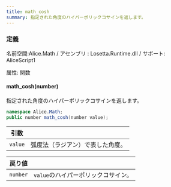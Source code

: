 ```yaml
---
title: math_cosh
summary: 指定された角度のハイパーポリックコサインを返します。
---
```


### 定義
名前空間:Alice.Math / アセンブリ : Losetta.Runtime.dll / サポート: AliceScript1

属性: 関数

#### math_cosh(number)

指定された角度のハイパーポリックコサインを返します。

```cs title="AliceScript"
namespace Alice.Math;
public number math_cosh(number value);
```

|引数| |
|-|-|
|`value`|弧度法（ラジアン）で表した角度。|

|戻り値| |
|-|-|
|`number`|`value`のハイパーポリックコサイン。|
